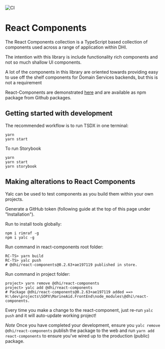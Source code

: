![CI](https://github.com/DHI/react-components-ts/workflows/CI/badge.svg)

# React Components

The React Components collection is a TypeScript based collection of components used across a range of application within DHI.

The intention with this library is include functionality rich components and not so much shallow UI components.

A lot of the components in this library are oriented towards providing easy to use off the shelf components for Domain Services backends, but this is not a requirement 

React-Components are demonstrated [here](https://domainservices.dhigroup.com/) and are available as npm package from Github packages.

## Getting started with development

The recommended workflow is to run TSDX in one terminal:

```
yarn
yarn start
```

To run Storybook

```
yarn
yarn start
yarn storybook
```

## Making alterations to React Components

Yalc can be used to test components as you build them within your own projects.

Generate a GitHub token (following guide at the top of this page under "Installation").

Run to install tools globally:
```
npm i rimraf -g
npm i yalc -g
```
Run command in react-components root folder:
```
RC-TS> yarn build
RC-TS> yalc push
# @dhi/react-components@0.2.63+ae197119 published in store.
```
Run command in project folder:
```
project> yarn remove @dhi/react-components
project> yalc add @dhi/react-components
# Package @dhi/react-components@0.2.63+ae197119 added ==> H:\dev\projects\SOPX\MarineAid.FrontEnd\node_modules\@dhi\react-components.
```

Every time you make a change to the react-component, just re-run `yalc push` and it will auto-update working project!

_Note_ Once you have completed your development, ensure you `yalc remove @dhi/react-components` publish the package to the web and run `yarn add react-components` to ensure you've wired up to the production (public) package.
